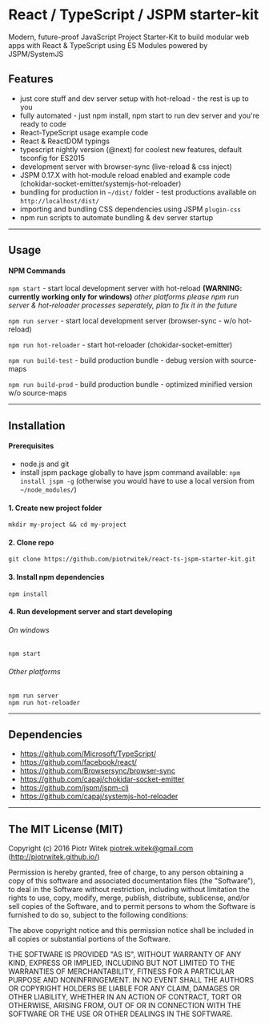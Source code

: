 # React / TypeScript / JSPM starter-kit
Modern, future-proof JavaScript Project Starter-Kit to build modular web apps with React & TypeScript using ES Modules powered by JSPM/SystemJS

## Features
- just core stuff and dev server setup with hot-reload - the rest is up to you
- fully automated - just npm install, npm start to run dev server and you're ready to code
- React-TypeScript usage example code
- React & ReactDOM typings
- typescript nightly version (@next) for coolest new features, default tsconfig for ES2015
- development server with browser-sync (live-reload & css inject)
- JSPM 0.17.X with hot-module reload enabled and example code (chokidar-socket-emitter/systemjs-hot-reloader)
- bundling for production in `~/dist/` folder - test productions available on `http://localhost/dist/`
- importing and bundling CSS dependencies using JSPM `plugin-css`
- npm run scripts to automate bundling & dev server startup

---

## Usage

#### NPM Commands

`npm start` - start local development server with hot-reload **(WARNING: currently working only for windows)**
*other platforms please npm run server & hot-reloader processes seperately, plan to fix it in the future*

`npm run server` - start local development server (browser-sync - w/o hot-reload)

`npm run hot-reloader` - start hot-reloader (chokidar-socket-emitter)
    
`npm run build-test` - build production bundle - debug version with source-maps
    
`npm run build-prod` - build production bundle - optimized minified version w/o source-maps

---

## Installation

#### Prerequisites
- node.js and git
- install jspm package globally to have jspm command available: `npm install jspm -g` (otherwise you would have to use a local version from `~/node_modules/`)
    

#### 1. Create new project folder
    mkdir my-project && cd my-project

#### 2. Clone repo
    git clone https://github.com/piotrwitek/react-ts-jspm-starter-kit.git

#### 3. Install npm dependencies
    npm install

#### 4. Run development server and start developing
###### On windows
    npm start
###### Other platforms
    npm run server
    npm run hot-reloader

---

## Dependencies
- https://github.com/Microsoft/TypeScript/
- https://github.com/facebook/react/
- https://github.com/Browsersync/browser-sync
- https://github.com/capaj/chokidar-socket-emitter
- https://github.com/jspm/jspm-cli
- https://github.com/capaj/systemjs-hot-reloader

---

## The MIT License (MIT)

Copyright (c) 2016 Piotr Witek <piotrek.witek@gmail.com> (http://piotrwitek.github.io/)

Permission is hereby granted, free of charge, to any person obtaining a copy
of this software and associated documentation files (the "Software"), to deal
in the Software without restriction, including without limitation the rights
to use, copy, modify, merge, publish, distribute, sublicense, and/or sell
copies of the Software, and to permit persons to whom the Software is
furnished to do so, subject to the following conditions:

The above copyright notice and this permission notice shall be included in all
copies or substantial portions of the Software.

THE SOFTWARE IS PROVIDED "AS IS", WITHOUT WARRANTY OF ANY KIND, EXPRESS OR
IMPLIED, INCLUDING BUT NOT LIMITED TO THE WARRANTIES OF MERCHANTABILITY,
FITNESS FOR A PARTICULAR PURPOSE AND NONINFRINGEMENT. IN NO EVENT SHALL THE
AUTHORS OR COPYRIGHT HOLDERS BE LIABLE FOR ANY CLAIM, DAMAGES OR OTHER
LIABILITY, WHETHER IN AN ACTION OF CONTRACT, TORT OR OTHERWISE, ARISING FROM,
OUT OF OR IN CONNECTION WITH THE SOFTWARE OR THE USE OR OTHER DEALINGS IN THE
SOFTWARE.
